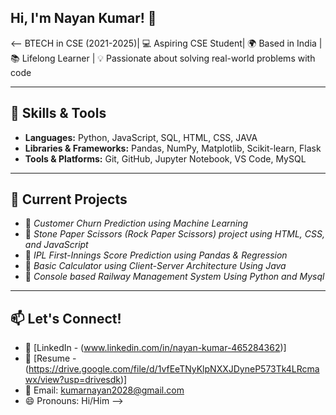 ## Hi, I'm Nayan Kumar! 👋

<--
BTECH in CSE (2021-2025)| 💻 Aspiring CSE Student| 
🌍 Based in India | 📚 Lifelong Learner | 💡 Passionate about solving real-world problems with code

---

## 🚀 Skills & Tools
- **Languages:** Python, JavaScript, SQL, HTML, CSS, JAVA
- **Libraries & Frameworks:** Pandas, NumPy, Matplotlib, Scikit-learn, Flask
- **Tools & Platforms:** Git, GitHub, Jupyter Notebook, VS Code, MySQL

---

## 📌 Current Projects
- 🔮 *Customer Churn Prediction using Machine Learning*
- 🏨 *Stone Paper Scissors (Rock Paper Scissors) project using HTML, CSS, and JavaScript*
- 🏏 *IPL First-Innings Score Prediction using Pandas & Regression*
- 🏨 *Basic Calculator using Client-Server Architecture Using Java*
- 🏨 *Console based Railway Management System Using Python and Mysql*

---

## 📫 Let's Connect!
- 💼 [LinkedIn - (www.linkedin.com/in/nayan-kumar-465284362)]
- 📝 [Resume - (https://drive.google.com/file/d/1vfEeTNyKlpNXXJDyneP573Tk4LRcmawx/view?usp=drivesdk)]
- 📧 Email: kumarnayan2028@gmail.com
- 😄 Pronouns: Hi/Him
-->
